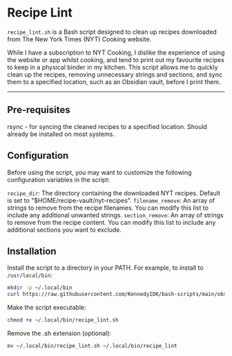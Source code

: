 # Recipe Lint

`recipe_lint.sh` is a Bash script designed to clean up recipes downloaded from The New York Times (NYT) Cooking website. 

While I have a subscription to NYT Cooking, I dislike the experience of using the website or app whilst cooking, and tend to print out my favourite recipes to keep in a physical binder in my kitchen. This script allows me to quickly clean up the recipes, removing unnecessary strings and sections, and sync them to a specified location, such as an Obsidian vault, before I print them.

---

## Pre-requisites

rsync - for syncing the cleaned recipes to a specified location. Should already be installed on most systems.

## Configuration

Before using the script, you may want to customize the following configuration variables in the script:

`recipe_dir`: The directory containing the downloaded NYT recipes. Default is set to "$HOME/recipe-vault/nyt-recipes".
`filename_remove`: An array of strings to remove from the recipe filenames. You can modify this list to include any additional unwanted strings.
`section_remove`: An array of strings to remove from the recipe content. You can modify this list to include any additional sections you want to exclude.

## Installation

Install the script to a directory in your PATH. For example, to install to `/usr/local/bin`:
```sh
mkdir -p ~/.local/bin
curl https://raw.githubusercontent.com/KennedyIDK/bash-scripts/main/obsidian-scripts/recipe_lint/recipe_lint.sh -o ~/.local/bin/recipe_lint.sh
```

Make the script executable:
```sh
chmod +x ~/.local/bin/recipe_lint.sh
```

Remove the .sh extension (optional):
```sh
mv ~/.local/bin/recipe_lint.sh ~/.local/bin/recipe_lint
```

